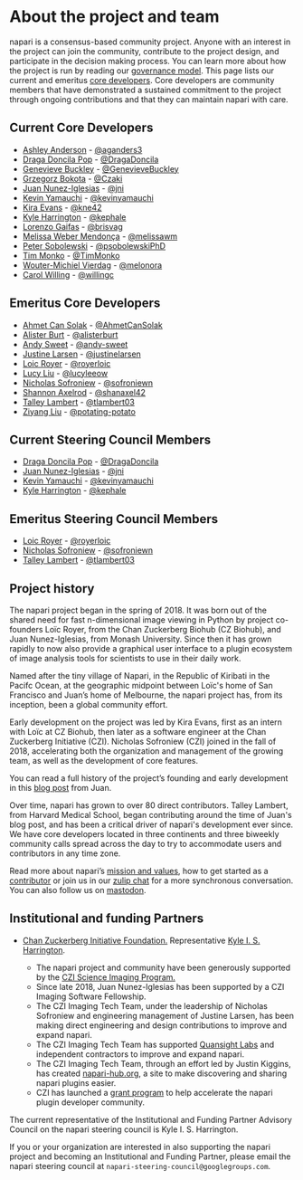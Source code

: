 # About the project and team

napari is a consensus-based community project. Anyone with an interest in the project can join the community, contribute to the project design, and participate in the decision making process. You can learn more about how the project is run by reading our [governance model](napari-governance). This page lists our current and emeritus [core developers](governance.md#core-developers). Core developers are community members that have demonstrated a sustained commitment to the project through ongoing contributions and that they can maintain napari with care.

## Current Core Developers

- [Ashley Anderson](https://github.com/napari/napari/commits?author=aganders3) - [@aganders3](https://github.com/aganders3)
- [Draga Doncila Pop](https://github.com/napari/napari/commits?author=DragaDoncila) - [@DragaDoncila](https://github.com/DragaDoncila)
- [Genevieve Buckley](https://github.com/napari/napari/commits?author=GenevieveBuckley) - [@GenevieveBuckley](https://github.com/GenevieveBuckley)
- [Grzegorz Bokota](https://github.com/napari/napari/commits?author=Czaki) - [@Czaki](https://github.com/Czaki)
- [Juan Nunez-Iglesias](https://github.com/napari/napari/commits?author=jni) - [@jni](https://github.com/jni)
- [Kevin Yamauchi](https://github.com/napari/napari/commits?author=kevinyamauchi) - [@kevinyamauchi](https://github.com/kevinyamauchi)
- [Kira Evans](https://github.com/napari/napari/commits?author=kne42) - [@kne42](https://github.com/kne42)
- [Kyle Harrington](https://github.com/napari/napari/commits?author=kephale) - [@kephale](https://github.com/kephale)
- [Lorenzo Gaifas](https://github.com/napari/napari/commits?author=brisvag) - [@brisvag](https://github.com/brisvag)
- [Melissa Weber Mendonça](https://github.com/napari/napari/commits?author=melissawm) - [@melissawm](https://github.com/melissawm)
- [Peter Sobolewski](https://github.com/napari/napari/commits?author=psobolewskiPhD) - [@psobolewskiPhD](https://github.com/psobolewskiPhD)
- [Tim Monko](https://github.com/napari/napari/commits?author:timmonko) - [@TimMonko](https://github.com/TimMonko)
- [Wouter-Michiel Vierdag](https://github.com/napari/napari/commits?author=melonora) - [@melonora](https://github.com/melonora)
- [Carol Willing](https://github.com/napari/napari/commits?author=willingc) - [@willingc](https://github.com/willingc)


## Emeritus Core Developers

- [Ahmet Can Solak](https://github.com/napari/napari/commits?author=AhmetCanSolak) - [@AhmetCanSolak](https://github.com/AhmetCanSolak)
- [Alister Burt](https://github.com/napari/napari/commits?author=alisterburt) - [@alisterburt](https://github.com/alisterburt)
- [Andy Sweet](https://github.com/napari/napari/commits?author=andy-sweet) - [@andy-sweet](https://github.com/andy-sweet)
- [Justine Larsen](https://github.com/napari/napari/commits?author=justinelarsen) - [@justinelarsen](https://github.com/justinelarsen)
- [Loic Royer](https://github.com/napari/napari/commits?author=royerloic) - [@royerloic](https://github.com/royerloic)
- [Lucy Liu](https://github.com/napari/napari/commits?author=lucyleeow) - [@lucyleeow](https://github.com/lucyleeow)
- [Nicholas Sofroniew](https://github.com/napari/napari/commits?author=sofroniewn) - [@sofroniewn](https://github.com/sofroniewn)
- [Shannon Axelrod](https://github.com/napari/napari/commits?author=shanaxel42) - [@shanaxel42](https://github.com/shanaxel42)
- [Talley Lambert](https://github.com/napari/napari/commits?author=tlambert03) - [@tlambert03](https://github.com/tlambert03)
- [Ziyang Liu](https://github.com/napari/napari/commits?author=potating-potato) - [@potating-potato](https://github.com/potating-potato)

## Current Steering Council Members

- [Draga Doncila Pop](https://github.com/napari/napari/commits?author=DragaDoncila) - [@DragaDoncila](https://github.com/DragaDoncila)
- [Juan Nunez-Iglesias](https://github.com/napari/napari/commits?author=jni) - [@jni](https://github.com/jni)
- [Kevin Yamauchi](https://github.com/napari/napari/commits?author=kevinyamauchi) - [@kevinyamauchi](https://github.com/kevinyamauchi)
- [Kyle Harrington](https://github.com/napari/napari/commits?author=kephale) - [@kephale](https://github.com/kephale)

## Emeritus Steering Council Members

- [Loic Royer](https://github.com/napari/napari/commits?author=royerloic) - [@royerloic](https://github.com/royerloic)
- [Nicholas Sofroniew](https://github.com/napari/napari/commits?author=sofroniewn) - [@sofroniewn](https://github.com/sofroniewn)
- [Talley Lambert](https://github.com/napari/napari/commits?author=tlambert03) - [@tlambert03](https://github.com/tlambert03)

## Project history

The napari project began in the spring of 2018. It was born out of the shared need for fast n-dimensional image viewing in Python by project co-founders Loïc Royer, from the Chan Zuckerberg Biohub (CZ Biohub), and Juan Nunez-Iglesias, from Monash University. Since then it has grown rapidly to now also provide a graphical user interface to a plugin ecosystem of image analysis tools for scientists to use in their daily work.

Named after the tiny village of Napari, in the Republic of Kiribati in the Pacifc Ocean, at the geographic midpoint between Loïc's home of San Francisco and Juan’s home of Melbourne, the napari project has, from its inception, been a global community effort.

Early development on the project was led by Kira Evans, first as an intern with Loïc at CZ Biohub, then later as a software engineer at the Chan Zuckerberg Initiative (CZI). Nicholas Sofroniew (CZI) joined in the fall of 2018, accelerating both the organization and management of the growing team, as well as the development of core features.

You can read a full history of the project’s founding and early development in this [blog post](https://ilovesymposia.com/2019/10/24/introducing-napari-a-fast-n-dimensional-image-viewer-in-python/) from Juan.

Over time, napari has grown to over 80 direct contributors. Talley Lambert, from Harvard Medical School, began contributing around the time of Juan's blog post, and has been a critical driver of napari's development ever since. We have core developers located in three continents and three biweekly community calls spread across the day to try to accommodate users and contributors in any time zone.

Read more about napari’s [mission and values](https://napari.org/stable/community/mission_and_values.html), how to get started as a [contributor](https://napari.org/stable/developers/contributing.html) or join us in our [zulip chat](https://napari.zulipchat.com/login/) for a more synchronous conversation. You can also follow us on [mastodon](https://fosstodon.org/@napari).

## Institutional and funding Partners

- [Chan Zuckerberg Initiative Foundation.](https://chanzuckerberg.com/science) Representative [Kyle I. S. Harrington](https://github.com/kephale).

    - The napari project and community have been generously supported by the [CZI Science Imaging Program.](https://chanzuckerberg.com/science/programs-resources/imaging/)
    - Since late 2018, Juan Nunez-Iglesias has been supported by a CZI Imaging Software Fellowship.
    - The CZI Imaging Tech Team, under the leadership of Nicholas Sofroniew and engineering management of Justine Larsen, has been making direct engineering and design contributions to improve and expand napari.
    - The CZI Imaging Tech Team has supported [Quansight Labs](https://labs.quansight.org) and independent contractors to improve and expand napari.
    - The CZI Imaging Tech Team, through an effort led by Justin Kiggins, has created [napari-hub.org](https://www.napari-hub.org/), a site to make discovering and sharing napari plugins easier.
    - CZI has launched a [grant program](https://chanzuckerberg.com/rfa/napari-plugin-grants/) to help accelerate the napari plugin developer community.

The current representative of the Institutional and Funding Partner Advisory Council on the napari steering council is Kyle I. S. Harrington.

If you or your organization are interested in also supporting the napari project and becoming an Institutional and Funding Partner, please email the napari steering council at `napari-steering-council@googlegroups.com`.
